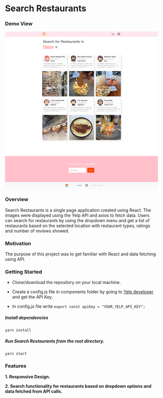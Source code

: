 # Search Restaurants
### Demo View

![](/demo.png)

### Overview

Search Restaurants is a single page application created using React. The images were displayed using the Yelp API and axios to fetch data. Users can search for restaurants by using the dropdown menu and get a list of restaurants based on the selected location with restaurant types, ratings and number of reviews showed.

### Motivation

The purpose of this project was to get familiar with React and data fetching using API. 

### Getting Started

- Clone/download the repository on your local machine.

- Create a config.js file in components folder by going to [Yelp developer](https://www.yelp.com/developers/v3/manage_app) and get the API Key.

- In config.js file write
`export const apiKey = "YOUR_YELP_API_KEY";`

##### Install dependencies

`yarn install`

##### Run Search Restaurants from the root directory.

`yarn start`


### Features

**1. Responsive Design.**

**2. Search functionality for restaurants based on dropdown options and data fetched from API calls.**

